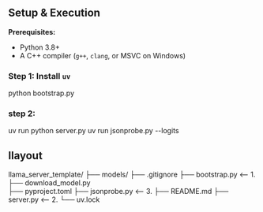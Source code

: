 
## Setup & Execution

**Prerequisites:**
- Python 3.8+
- A C++ compiler (`g++`, `clang`, or MSVC on Windows)

### Step 1: Install `uv`

python bootstrap.py

### step 2:
uv run python server.py
uv run jsonprobe.py --logits

## llayout
llama_server_template/
├── models/
├── .gitignore
├── bootstrap.py    <-- 1.
├── download_model.py   
├── pyproject.toml
├── jsonprobe.py    <-- 3.
├── README.md
├── server.py       <-- 2.
└── uv.lock

